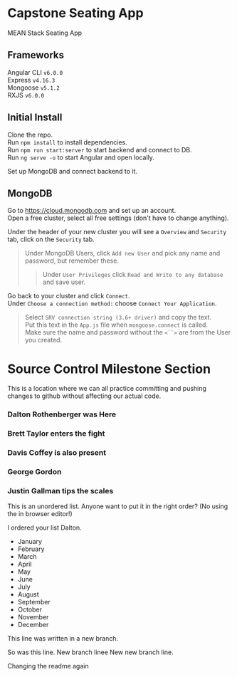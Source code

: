 # Capstone Seating App

MEAN Stack Seating App

## Frameworks
Angular CLI `v6.0.0` <br>
Express `v4.16.3` <br>
Mongoose `v5.1.2` <br>
RXJS `v6.0.0` <br>

## Initial Install

Clone the repo. <br>
Run `npm install` to install dependencies. <br>
Run `npm run start:server` to start backend and connect to DB. <br>
Run `ng serve -o` to start Angular and open locally. <br>

Set up MongoDB and connect backend to it.

## MongoDB

Go to https://cloud.mongodb.com and set up an account. <br>
Open a free cluster, select all free settings (don't have to change anything). <br>

Under the header of your new cluster you will see a `Overview` and `Security` tab, click on the `Security` tab. <br>
> Under MongoDB Users, click `Add new User` and pick any name and password, but remember these. <br>
>> Under `User Privileges` click `Read and Write to any database` and save user.

Go back to your cluster and click `Connect`. <br>
Under `Choose a connection method:` choose `Connect Your Application`. <br>
> Select `SRV connection string (3.6+ driver)` and copy the text. <br>
Put this text in the `App.js` file when `mongoose.connect` is called. <br>
> Make sure the name and password without the `<``>` are from the User you created. <br>

# Source Control Milestone Section

This is a location where we can all practice committing and pushing changes to github without affecting our actual code.

### Dalton Rothenberger was Here
### Brett Taylor enters the fight
### Davis Coffey is also present
### George Gordon
### Justin Gallman tips the scales

This is an unordered list. Anyone want to put it in the right order? (No using the in browser editor!)

I ordered your list Dalton.
- January
- February
- March
- April
- May
- June
- July
- August
- September
- October
- November
- December

This line was written in a new branch.

So was this line.
New branch linee
New new branch line.

Changing the readme again

